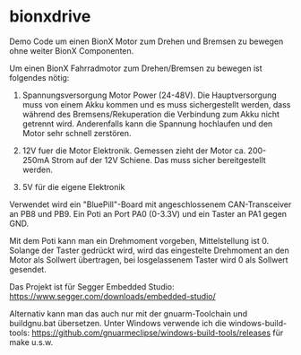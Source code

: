 # bionxdrive
Demo Code um einen BionX Motor zum Drehen und Bremsen zu bewegen 
ohne weiter BionX Componenten.

Um einen BionX Fahrradmotor zum Drehen/Bremsen zu bewegen ist folgendes nötig:

1. Spannungsversorgung Motor Power (24-48V).
Die Hauptversorgung muss von einem Akku kommen und es muss sichergestellt werden, 
dass während des Bremsens/Rekuperation die Verbindung zum Akku nicht getrennt wird. 
Anderenfalls kann die Spannung hochlaufen und den Motor sehr schnell zerstören.

2. 12V fuer die Motor Elektronik.
Gemessen zieht der Motor ca. 200-250mA Strom auf der 12V Schiene. 
Das muss sicher bereitgestellt werden.

3. 5V für die eigene Elektronik

Verwendet wird ein "BluePill"-Board mit angeschlossenem CAN-Transceiver an PB8 und PB9. 
Ein Poti an Port PA0 (0-3.3V) und ein Taster an PA1 gegen GND.

Mit dem Poti kann man ein Drehmoment vorgeben, Mittelstellung ist 0. 
Solange der Taster gedrückt wird, wird das eingestelte Drehmoment an den Motor als Sollwert übertragen,
bei losgelassenem Taster wird 0 als Sollwert gesendet.

Das Projekt ist für Segger Embedded Studio:
https://www.segger.com/downloads/embedded-studio/

Alternativ kann man das auch nur mit der gnuarm-Toolchain und buildgnu.bat übersetzen. 
Unter Windows verwende ich die windows-build-tools:
https://github.com/gnuarmeclipse/windows-build-tools/releases
für make u.s.w. 

 

 

